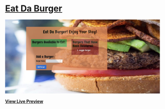 # [Eat Da Burger](https://shielded-citadel-26831.herokuapp.com/)

[![Eat Da Burger](public/assets/img/Eat-Da-Burger.jpg)](https://shielded-citadel-26831.herokuapp.com/)

**[View Live Preview](https://shielded-citadel-26831.herokuapp.com/)**



